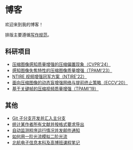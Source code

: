 # 博客

欢迎来到我的博客！

排版主要遵循[写作规范](posts/document_style.md)。

## 科研项目

- [压缩图像感知质量增强的压缩偏置现象（CVPR'24）](posts/enhancement_bias.md)
- [感知图像失焦特性的压缩图像质量增强（TPAMI'23）](posts/daqe.md)
- [NTIRE 视频增强冠军方案（NTIRE'22）](https://github.com/ryanxingql/winner-ntire22-vqe/blob/main/blog_zh.md)
- [面向压缩图像的动态盲增强网络与提前终止策略（ECCV'20）](https://github.com/ryanxingql/rbqe/blob/master/blog_zh.md)
- [基于关键帧的压缩视频质量增强（TPAMI'19）](https://github.com/ryanxingql/mfqev2.0/blob/master/blog_zh.md)

## 其他

- [Git 子分支开发并汇入主分支](posts/git_develop.md)
- [统计某作者所有文献并按格式要求导出](posts/compile_publications.md)
- [自动监测程序运行情况并发邮件通知](posts/check_pid.md)
- [如何用一阶光流模拟二阶光流](posts/second_order_flow.md)
- [北航电子信息本科及高博班课程笔记](posts/buaa.md)
